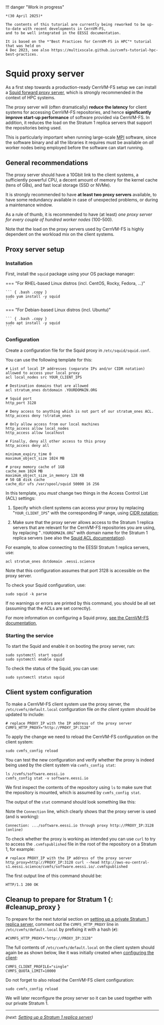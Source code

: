 !!! danger "Work in progress"

    *(30 April 2025)*

    The contents of this tutorial are currently being reworked to be up-to-date with recent developments in CernVM-FS,
    and to be well integrated in the EESSI documentation.

    It is based on the *"Best Practices for CernVM-FS in HPC"* tutorial that was held on
    4 Dec 2023, see also https://multixscale.github.io/cvmfs-tutorial-hpc-best-practices.


# Squid proxy server

As a first step towards a production-ready CernVM-FS setup
we can install a [Squid forward proxy server](http://www.squid-cache.org),
which is strongly recommended in the context of HPC systems.

The proxy server will (often dramatically) **reduce the latency** for client systems for accessing CernVM-FS repositories,
and hence **significantly improve start-up performance** of software provided via CernVM-FS.
In addition, it reduces the load on the Stratum 1 replica servers that
support the repositories being used.

This is particularly important when running large-scale [MPI](https://en.wikipedia.org/wiki/Message_Passing_Interface)
software, since the software binary and all the libraries it requires must be available on *all* worker nodes being
employed before the software can start running.

## General recommendations

The proxy server should have a 10Gbit link to the client systems,
a sufficiently powerful CPU, a decent amount of memory for the kernel cache (tens of GBs),
and fast local storage (SSD or NVMe).

It is strongly recommended to have **at least two proxy servers** available,
to have some redundancy available in case of unexpected problems, or during a maintenance window.

As a rule of thumb, it is recommended to have (at least) *one proxy server for every couple
of hundred worker nodes* (100-500).

Note that the load on the proxy servers used by CernVM-FS is highly dependent on the workload mix on the client systems.

## Proxy server setup

### Installation

First, install the `squid` package using your OS package manager:

=== "For RHEL-based Linux distros (incl. CentOS, Rocky, Fedora, ...)"

    ``` { .bash .copy }
    sudo yum install -y squid
    ```

=== "For Debian-based Linux distros (incl. Ubuntu)"

    ``` { .bash .copy }
    sudo apt install -y squid
    ```

### Configuration

Create a configuration file for the Squid proxy in `/etc/squid/squid.conf`.

You can use the following template for this:

```{ .apache .copy }
# List of local IP addresses (separate IPs and/or CIDR notation) allowed to access your local proxy
acl local_nodes src YOUR_CLIENT_IPS

# Destination domains that are allowed
acl stratum_ones dstdomain .YOURDOMAIN.ORG

# Squid port
http_port 3128

# Deny access to anything which is not part of our stratum_ones ACL.
http_access deny !stratum_ones

# Only allow access from our local machines
http_access allow local_nodes
http_access allow localhost

# Finally, deny all other access to this proxy
http_access deny all

minimum_expiry_time 0
maximum_object_size 1024 MB

# proxy memory cache of 1GB
cache_mem 1024 MB
maximum_object_size_in_memory 128 KB
# 50 GB disk cache
cache_dir ufs /var/spool/squid 50000 16 256
```

In this template, you *must* change two things in the Access Control List (ACL) settings:

1) Specify which client systems can access your proxy by replacing "`YOUR_CLIENT_IPS`" with the corresponding IP range, using [CIDR notation](https://en.wikipedia.org/wiki/Classless_Inter-Domain_Routing#CIDR_notation);

2) Make sure that the proxy server allows access to the Stratum 1 replica servers that are relevant for the CernVM-FS repositories
   you are using, by replacing "`.YOURDOMAIN.ORG`" with domain name for the Stratum 1 replica servers
   (see also the [Squid ACL documentation](http://www.squid-cache.org/Doc/config/acl/)).

For example, to allow connecting to the EESSI Stratum 1 replica servers, use:

```{ .apache .copy }
acl stratum_ones dstdomain .eessi.science
```

Note that this configuration assumes that port 3128 is accessible on the proxy server.

To check your Squid configuration, use:

```{ .bash .copy }
sudo squid -k parse
```

If no warnings or errors are printed by this command, you should be all set (assuming that the ACLs are set correctly).

For more information on configuring a Squid proxy, [see the CernVM-FS documentation](https://cvmfs.readthedocs.io/en/stable/cpt-squid.html),

### Starting the service

To start the Squid and enable it on booting the proxy server, run:

```{ .bash .copy }
sudo systemctl start squid
sudo systemctl enable squid
```

To check the status of the Squid, you can use:

```{ .bash .copy }
sudo systemctl status squid
```

## Client system configuration

To make a CernVM-FS client system use the proxy server,
the `/etc/cvmfs/default.local` configuration file *on the client system* should be updated to include:

```{ .ini .copy }
# replace PROXY_IP with the IP address of the proxy server
CVMFS_HTTP_PROXY="http://PROXY_IP:3128"
```

To apply the change we need to reload the CernVM-FS configuration on the client system:

```{ .bash .copy }
sudo cvmfs_config reload
```

You can test the new configuration and verify whether the proxy is indeed being used
by the client system via `cvmfs_config stat`:

```{ .bash .copy }
ls /cvmfs/software.eessi.io
cvmfs_config stat -v software.eessi.io
```

We first inspect the contents of the repository using `ls` to make sure that the repository is mounted,
which is assumed by `cvmfs_config stat`.

The output of the `stat` command should look something like this:

Note the `Connection` line, which clearly shows that the proxy server is used (and is working):

```
Connection: .../software.eessi.io through proxy http://PROXY_IP:3128 (online)
```

To check whether the proxy is working as intended you can use `curl` to try to access
the `.cvmfspublished` file in the root of the repository on a Stratum 1, for example:

```{ .bash .copy }
# replace PROXY_IP with the IP address of the proxy server
http_proxy=http://PROXY_IP:3128 curl --head http://aws-eu-central-s1.eessi.science/cvmfs/software.eessi.io/.cvmfspublished
```

The first output line of this command should be:

```
HTTP/1.1 200 OK
```

## Cleanup to prepare for Stratum 1 {: #cleanup_proxy }

To prepare for the next tutorial section on [setting up a private Stratum 1 replica server](stratum1.md),
comment out the `CVMFS_HTTP_PROXY` line in `/etc/cvmfs/default.local` by prefixing it with a hash (`#`):

``` { .ini .copy }
#CVMFS_HTTP_PROXY="http://PROXY_IP:3128"
```

The full contents of `/etc/cvmfs/default.local` on the client system should again be as shown below, like it was initially created when
[configuring the client](client.md##minimal_configuration):

``` { .ini .copy }
CVMFS_CLIENT_PROFILE="single"
CVMFS_QUOTA_LIMIT=10000
```

Do not forget to also reload the CernVM-FS client configuration:
```{ .bash .copy }
sudo cvmfs_config reload
```

We will later reconfigure the proxy server so it can be used together with our private Stratum 1.

---

*(next: [Setting up a Stratum 1 replica server](stratum1.md))*

